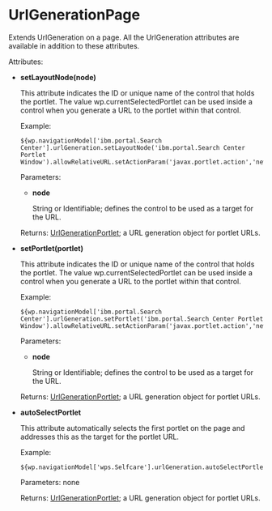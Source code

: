 # UrlGenerationPage

Extends UrlGeneration on a page. All the UrlGeneration attributes are available in addition to these attributes.

Attributes:

-   **setLayoutNode\(node\)**

    This attribute indicates the ID or unique name of the control that holds the portlet. The value wp.currentSelectedPortlet can be used inside a control when you generate a URL to the portlet within that control.

    Example:

    ```
    ${wp.navigationModel['ibm.portal.Search Center'].urlGeneration.setLayoutNode('ibm.portal.Search Center Portlet Window').allowRelativeURL.setActionParam('javax.portlet.action','newQuery')}
    ```

    Parameters:

    -   **node**

        String or Identifiable; defines the control to be used as a target for the URL.

    Returns: [UrlGenerationPortlet](themeopt_el_bean_url_gen_portlet.md); a URL generation object for portlet URLs.

-   **setPortlet\(portlet\)**

    This attribute indicates the ID or unique name of the control that holds the portlet. The value wp.currentSelectedPortlet can be used inside a control when you generate a URL to the portlet within that control.

    Example:

    ```
    ${wp.navigationModel['ibm.portal.Search Center'].urlGeneration.setPortlet('ibm.portal.Search Center Portlet Window').allowRelativeURL.setActionParam('javax.portlet.action','newQuery')}
    ```

    Parameters:

    -   **node**

        String or Identifiable; defines the control to be used as a target for the URL.

    Returns: [UrlGenerationPortlet](themeopt_el_bean_url_gen_portlet.md); a URL generation object for portlet URLs.

-   **autoSelectPortlet**

    This attribute automatically selects the first portlet on the page and addresses this as the target for the portlet URL.

    Example:

    ```
    ${wp.navigationModel['wps.Selfcare'].urlGeneration.autoSelectPortlet.normal.setRenderParam('ao','thm').setRenderParam('OCN',wp.identification[wp.selectionModel.selected]).allowRelativeURL.setThemeTemplate('')}
    ```

    Parameters: none

    Returns: [UrlGenerationPortlet](themeopt_el_bean_url_gen_portlet.md); a URL generation object for portlet URLs.


